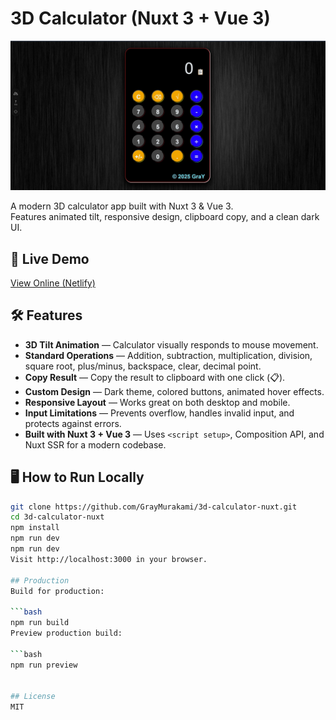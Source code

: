# 3D Calculator (Nuxt 3 + Vue 3)

![3D Calculator Preview](./screenshot.jpg)

A modern 3D calculator app built with Nuxt 3 & Vue 3.  
Features animated tilt, responsive design, clipboard copy, and a clean dark UI.

## 🚀 Live Demo

[View Online (Netlify)](https://your-netlify-link)

## 🛠️ Features

- **3D Tilt Animation** — Calculator visually responds to mouse movement.
- **Standard Operations** — Addition, subtraction, multiplication, division, square root, plus/minus, backspace, clear, decimal point.
- **Copy Result** — Copy the result to clipboard with one click (📋).
- **Custom Design** — Dark theme, colored buttons, animated hover effects.
- **Responsive Layout** — Works great on both desktop and mobile.
- **Input Limitations** — Prevents overflow, handles invalid input, and protects against errors.
- **Built with Nuxt 3 + Vue 3** — Uses `<script setup>`, Composition API, and Nuxt SSR for a modern codebase.

## 🖥️ How to Run Locally

```bash
git clone https://github.com/GrayMurakami/3d-calculator-nuxt.git
cd 3d-calculator-nuxt
npm install
npm run dev
npm run dev
Visit http://localhost:3000 in your browser.

## Production
Build for production:

```bash
npm run build
Preview production build:

```bash
npm run preview


## License
MIT
